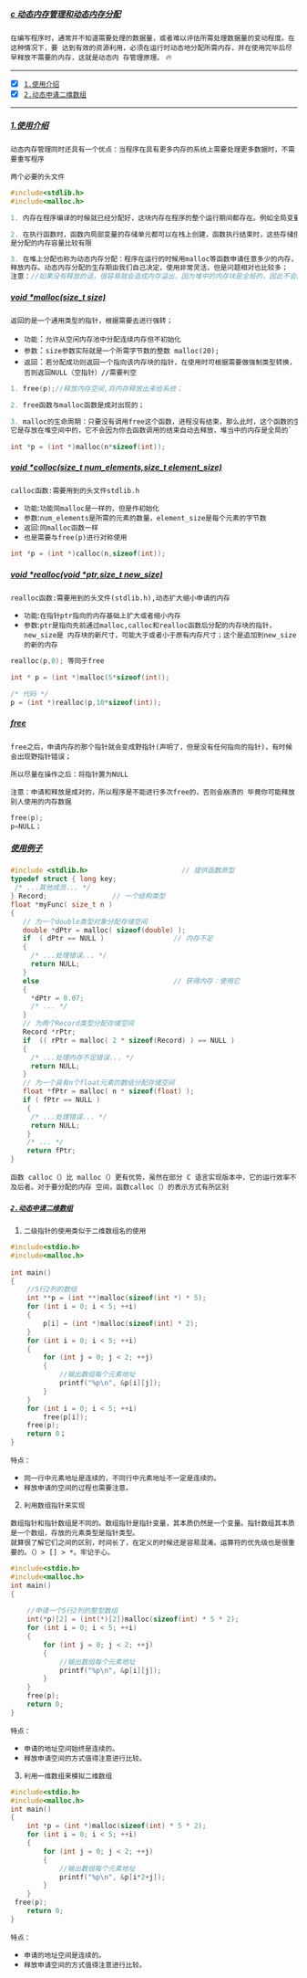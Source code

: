 ##### [c 动态内存管理和动态内存分配](#top) <b id="top"></b>
`在编写程序时，通常并不知道需要处理的数据量，或者难以评估所需处理数据量的变动程度。在这种情况下，要
达到有效的资源利用，必须在运行时动态地分配所需内存，并在使用完毕后尽早释放不需要的内存，这就是动态内
存管理原理。` :fire:


------

- [x] [`1.使用介绍`](#target1)
- [x] [`2.动态申请二维数组`](#target2)

------
##### [1.使用介绍](#top) <b id="target1"></b>
`动态内存管理同时还具有一个优点：当程序在具有更多内存的系统上需要处理更多数据时，不需要重写程序`

`两个必要的头文件`
```c
#include<stdlib.h>
#include<malloc.h>
```

```c
1. 内存在程序编译的时候就已经分配好，这块内存在程序的整个运行期间都存在。例如全局变量，static变量
```

```c
2. 在执行函数时，函数内局部变量的存储单元都可以在栈上创建，函数执行结束时，这些存储但愿自动被释放。效率很高，但
是分配的内存容量比较有限
```

```c
3. 在堆上分配也称为动态内存分配：程序在运行的时候用malloc等函数申请任意多少的内存，程序员自己负责在何时用free
释放内存。动态内存分配的生存期由我们自己决定，使用非常灵活，但是问题相对也比较多；
注意：//如果没有释放的话，很容易就会造成内存溢出，因为堆中的内存块是全局的，因此不会因为函数的调用而结束
```

##### [void *malloc(size_t size)](#top) 
`返回的是一个通用类型的指针，根据需要去进行强转；`

* `功能`：`允许从空闲内存池中分配连续内存但不初始化`
* `参数`：`size参数实际就是一个所需字节数的整数 malloc(20);`
* `返回`：`若分配成功则返回一个指向该内存块的指针，在使用时可根据需要做强制类型转换，否则返回NULL（空指针）//需要判空 `

```c
1. free(p);//释放内存空间,将内存释放出来给系统；

2. free函数与malloc函数是成对出现的；

3. malloc的生命周期：只要没有调用free这个函数，进程没有结束，那么此时，这个函数的生命周期就会一直存在在内存中；
它是存放在堆空间中的，它不会因为你去函数调用的结束自动去释放，堆当中的内存是全局的`
```

```c
int *p = (int *)malloc(n*sizeof(int)); 
```

##### [void *colloc(size_t num_elements,size_t element_size)](#top) 
`calloc函数:需要用到的头文件stdlib.h`

* `功能`:`功能同malloc是一样的，但是作初始化`
* `参数`:`num_elements是所需的元素的数量，element_size是每个元素的字节数`
* `返回`:`同malloc函数一样`
* `也是需要与free(p)进行对称使用`

```c
int *p = (int *)calloc(n,sizeof(int));
```

##### [void *realloc(void *ptr,size_t new_size)](#top)
`realloc函数:需要用到的头文件(stdlib.h),动态扩大缩小申请的内存`

* `功能`:`在指针ptr指向的内存基础上扩大或者缩小内存`
* `参数`:`ptr是指向先前通过malloc,calloc和realloc函数后分配的内存块的指针，new_size是
内存块的新尺寸，可能大于或者小于原有内存尺寸；这个是追加到new_size的新的内存 `

```c
realloc(p,0); 等同于free
```

```c
int * p = (int *)malloc(5*sizeof(int));

/* 代码 */
p = (int *)realloc(p,10*sizeof(int));
```

##### [free](#top)
`free之后，申请内存的那个指针就会变成野指针(声明了，但是没有任何指向的指针)，有时候会出现野指针错误；`

`所以尽量在操作之后：将指针置为NULL `

`注意：申请和释放是成对的，所以程序是不能进行多次free的，否则会崩溃的 毕竟你可能释放别人使用的内存数据`
```c
free(p);
p=NULL； 
```

##### [使用例子](#top)
```c
#include <stdlib.h>                       // 提供函数原型
typedef struct { long key;
 /* ...其他成员... */
} Record;                // 一个结构类型
float *myFunc( size_t n )
{
   // 为一个double类型对象分配存储空间
   double *dPtr = malloc( sizeof(double) );
   if  ( dPtr == NULL )                 // 内存不足
   {
     /* ...处理错误... */
     return NULL;
   }
   else                                 // 获得内存：使用它
   {
     *dPtr = 0.07;
     /* ... */
   }
   // 为两个Record类型分配存储空间
   Record *rPtr;
   if  (( rPtr = malloc( 2 * sizeof(Record) ) == NULL )
   {
     /* ...处理内存不足错误... */
     return NULL;
   }
   // 为一个具有n个float元素的数组分配存储空间
   float *fPtr = malloc( n * sizeof(float) );
   if ( fPtr == NULL )
    {
     /* ...处理错误... */
     return NULL;
    }
    /* ... */
    return fPtr;
}
```
`函数 calloc（）比 malloc（）更有优势，虽然在部分 C 语言实现版本中，它的运行效率不及后者。对于要分配的内存
空间，函数calloc（）的表示方式有所区别`


##### [`2.动态申请二维数组`](#target2) <b id="target2"></b>
1. `二级指针的使用类似于二维数组名的使用`
```c
#include<stdio.h>
#include<malloc.h>
 
int main()
{
	//5行2列的数组
	int **p = (int **)malloc(sizeof(int *) * 5);
	for (int i = 0; i < 5; ++i)
	{
		p[i] = (int *)malloc(sizeof(int) * 2);
	}
	for (int i = 0; i < 5; ++i)
	{
		for (int j = 0; j < 2; ++j)
		{
			//输出数组每个元素地址
			printf("%p\n", &p[i][j]);
		}
	}
	for (int i = 0; i < 5; ++i)
		free(p[i]);
	free(p);
    return 0；
}
```

`特点：`
* `同一行中元素地址是连续的，不同行中元素地址不一定是连续的。 `
* `释放申请的空间的过程也需要注意。`

2. `利用数组指针来实现`

```
数组指针和指针数组是不同的。数组指针是指针变量，其本质仍然是一个变量。指针数组其本质是一个数组，存放的元素类型是指针类型。
就算很了解它们之间的区别，时间长了，在定义的时候还是容易混淆。运算符的优先级也是很重要的。（）> [] > *。牢记于心。
```

```c
#include<stdio.h>
#include<malloc.h>
int main()
{
 
	//申请一个5行2列的整型数组
	int(*p)[2] = (int(*)[2])malloc(sizeof(int) * 5 * 2);
	for (int i = 0; i < 5; ++i)
	{
		for (int j = 0; j < 2; ++j)
		{
			//输出数组每个元素地址
			printf("%p\n", &p[i][j]);
		}
	}
	free(p);
    return 0;
}
```

`特点：`
* `申请的地址空间始终是连续的。`
* `释放申请空间的方式值得注意进行比较。 `

3. `利用一维数组来模拟二维数组`

```c
#include<stdio.h>
#include<malloc.h>
int main()
{
    int *p = (int *)malloc(sizeof(int) * 5 * 2);
	for (int i = 0; i < 5; ++i)
	{
		for (int j = 0; j < 2; ++j)
		{
			//输出数组每个元素地址
			printf("%p\n", &p[i*2+j]);
		}
	}
 free(p);
	return 0;
}
```

`特点：`
* `申请的地址空间是连续的。`
* `释放申请空间的方式值得注意进行比较。 `
